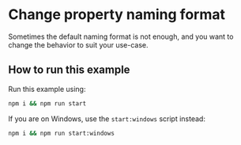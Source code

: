 # Change property naming format
Sometimes the default naming format is not enough, and you want to change the behavior to suit your use-case.

## How to run this example

Run this example using:

```sh
npm i && npm run start
```

If you are on Windows, use the `start:windows` script instead:

```sh
npm i && npm run start:windows
```
